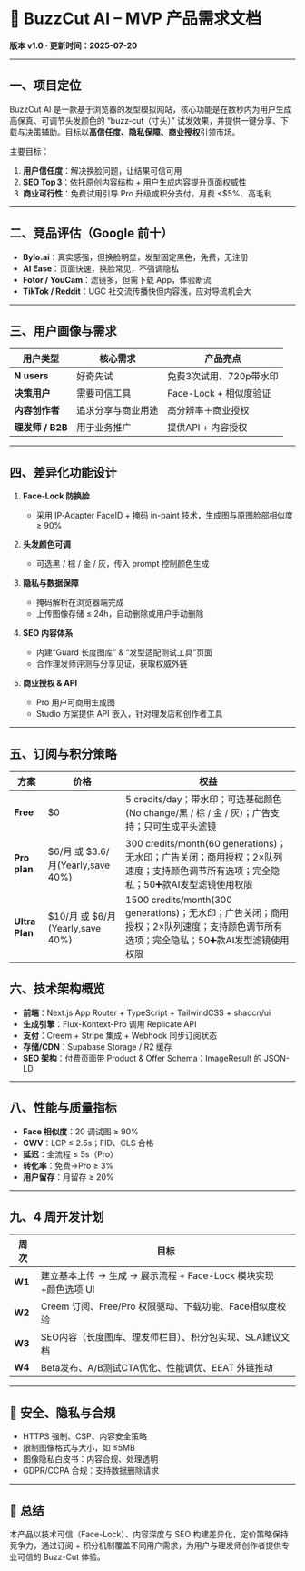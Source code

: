 
# 🔧 BuzzCut AI – MVP 产品需求文档

**版本 v1.0 · 更新时间：2025-07-20**

---

## 一、项目定位

BuzzCut AI 是一款基于浏览器的发型模拟网站，核心功能是在数秒内为用户生成高保真、可调节头发颜色的 “buzz‑cut（寸头）” 试发效果，并提供一键分享、下载与决策辅助。目标以**高信任度、隐私保障、商业授权**引领市场。

主要目标：
1. **用户信任度**：解决换脸问题，让结果可信可用  
2. **SEO Top 3**：依托原创内容结构 + 用户生成内容提升页面权威性  
3. **商业可行性**：免费试用引导 Pro 升级或积分支付，月费 <$5%、高毛利

---

## 二、竞品评估（Google 前十）

- **Bylo.ai**：真实感强，但换脸明显，发型固定黑色，免费，无注册  
- **AI Ease**：页面快速，换脸常见，不强调隐私  
- **Fotor / YouCam**：滤镜多，但需下载 App，体验断流  
- **TikTok / Reddit**：UGC 社交流传播快但内容浅，应对导流机会大  

---

## 三、用户画像与需求

| 用户类型 | 核心需求 | 产品亮点 |
|----------|----------|----------|
| **N users** | 好奇先试 | 免费3次试用、720p带水印 |
| **决策用户** | 需要可信工具 | Face-Lock + 相似度验证 |
| **内容创作者** | 追求分享与商业用途 | 高分辨率＋商业授权 |
| **理发师 / B2B** | 用于业务推广 | 提供API + 内容授权 |

---

## 四、差异化功能设计

1. **Face‑Lock 防换脸**  
   - 采用 IP‑Adapter FaceID + 掩码 in-paint 技术，生成图与原图脸部相似度 ≥ 90%  

2. **头发颜色可调**  
   - 可选黑 / 棕 / 金 / 灰，传入 prompt 控制颜色生成  

3. **隐私与数据保障**  
   - 掩码解析在浏览器端完成  
   - 上传图像存储 ≤ 24h，自动删除或用户手动删除  

4. **SEO 内容体系**
   - 内建“Guard 长度图库” & “发型适配测试工具”页面  
   - 合作理发师评测与分享见证，获取权威外链  

5. **商业授权 & API**
   - Pro 用户可商用生成图  
   - Studio 方案提供 API 嵌入，针对理发店和创作者工具  

---

## 五、订阅与积分策略

| 方案 | 价格 | 权益 |
|------|------|------|
| **Free** | $0 | 5 credits/day；带水印；可选基础颜色(No change/黑 / 棕 / 金 / 灰)；广告支持；只可生成平头滤镜 |
| **Pro plan** | $6/月 或 $3.6/月(Yearly,save 40%) | 300 credits/month(60 generations)；无水印；广告关闭；商用授权；2×队列速度；支持颜色调节所有选项；完全隐私；50➕款AI发型滤镜使用权限|
| **Ultra Plan** | $10/月 或  $6/月(Yearly,save 40%) | 1500 credits/month(300 generations)；无水印；广告关闭；商用授权；2×队列速度；支持颜色调节所有选项；完全隐私；50➕款AI发型滤镜使用权限 |


## 六、技术架构概览

- **前端**：Next.js App Router + TypeScript + TailwindCSS + shadcn/ui    
- **生成引擎**：Flux-Kontext-Pro 调用 Replicate API  
- **支付**：Creem + Stripe 集成 + Webhook 同步订阅状态  
- **存储/CDN**：Supabase Storage / R2 缓存  
- **SEO 架构**：付费页面带 Product & Offer Schema；ImageResult 的 JSON-LD

---


## 八、性能与质量指标

- **Face 相似度**：20 调试图 ≥ 90%  
- **CWV**：LCP ≤ 2.5s；FID、CLS 合格  
- **延迟**：全流程 ≤ 5s（Pro）  
- **转化率**：免费→Pro ≥ 3%  
- **用户留存**：月留存 ≥ 20%  

---

## 九、4 周开发计划

| 周次 | 目标 |
|------|------|
| **W1** | 建立基本上传 → 生成 → 展示流程 + Face-Lock 模块实现 +颜色选项 UI |
| **W2** | Creem 订阅、Free/Pro 权限驱动、下载功能、Face相似度校验 |
| **W3** | SEO内容（长度图库、理发师栏目）、积分包实现、SLA建议文档 |
| **W4** | Beta发布、A/B测试CTA优化、性能调优、EEAT 外链推动 |

---

## 🔐 安全、隐私与合规

- HTTPS 强制、CSP、内容安全策略  
- 限制图像格式与大小，如 ≤5MB  
- 图像隐私白皮书：内容合规、处理透明  
- GDPR/CCPA 合规：支持数据删除请求  

---

## 🧾 总结

本产品以技术可信（Face-Lock）、内容深度与 SEO 构建差异化，定价策略保持竞争力，通过订阅 + 积分机制覆盖不同用户需求，为用户与理发师创作者提供专业可信的 Buzz-Cut 体验。  
